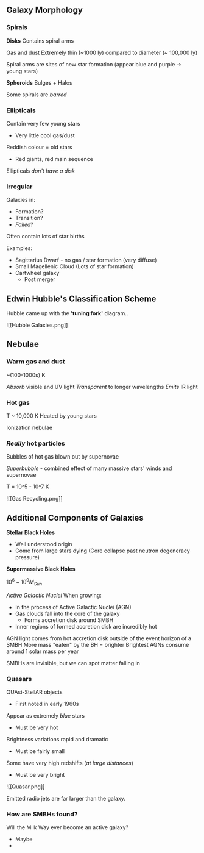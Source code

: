 

## Galaxy Morphology

### Spirals
**Disks**
Contains spiral arms

Gas and dust
Extremely thin (~1000 ly) compared to diameter (~ 100,000 ly)

Spiral arms are sites of new star formation (appear blue and purple -> young stars)

**Spheroids**
Bulges + Halos

Some spirals are *barred*


### Ellipticals
Contain very few young stars
- Very little cool gas/dust

Reddish colour = old stars
- Red giants, red main sequence

Ellipticals *don't have a disk*


### Irregular
Galaxies in:
- Formation?
- Transition?
- *Failed*?

Often contain lots of star births

Examples:
- Sagittarius Dwarf - no gas / star formation (very diffuse)
- Small Magellenic Cloud (Lots of star formation)
- Cartwheel galaxy
	- Post merger

## Edwin Hubble's Classification Scheme

Hubble came up with the **'tuning fork'** diagram..


![[Hubble Galaxies.png]]


## Nebulae

### Warm gas and dust

~(100-1000s) K

*Absorb* visible and UV light
*Transparent* to longer wavelengths
*Emits* IR light

### Hot gas

T ~ 10,000 K
Heated by young stars

Ionization nebulae


### *Really* hot particles


Bubbles of hot gas blown out by supernovae

*Superbubble* - combined effect of many massive stars' winds and supernovae


T = 10^5 - 10^7 K

![[Gas Recycling.png]]


## Additional Components of Galaxies


**Stellar Black Holes**
- Well understood origin
- Come from large stars dying (Core collapse past neutron degeneracy pressure)

**Supermassive Black Holes**

$10^6 - 10^9 M_{Sun}$ 


*Active Galactic Nuclei*
When growing:
- In the process of Active Galactic Nuclei (AGN)
- Gas clouds fall into the core of the galaxy
	- Forms accretion disk around SMBH
- Inner regions of formed accretion disk are incredibly hot


AGN light comes from hot accretion disk outside of the event horizon of a SMBH
More mass "eaten" by the BH = brighter
Brightest AGNs consume around 1 solar mass per year


SMBHs are invisible, but we can spot matter falling in

### Quasars

QUAsi-StellAR objects
- First noted in early 1960s

Appear as extremely *blue* stars
- Must be very hot

Brightness variations rapid and dramatic
- Must be fairly small

Some have very high redshifts (*at large distances*)
- Must be very bright

![[Quasar.png]]

Emitted radio jets are far larger than the galaxy.



### How are SMBHs found?

Will the Milk Way ever become an active galaxy?
- Maybe
- 